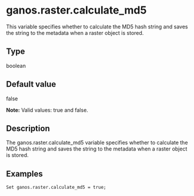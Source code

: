 # ganos.raster.calculate\_md5

This variable specifies whether to calculate the MD5 hash string and saves the string to the metadata when a raster object is stored.

## Type

boolean

## Default value

false

**Note:** Valid values: true and false.

## Description

The ganos.raster.calculate\_md5 variable specifies whether to calculate the MD5 hash string and saves the string to the metadata when a raster object is stored.

## Examples

```
Set ganos.raster.calculate_md5 = true;
```

